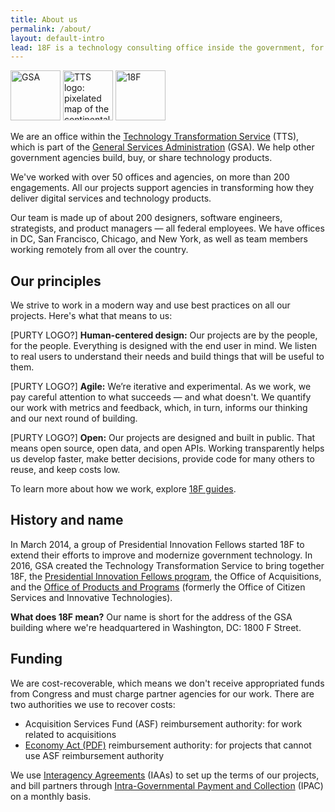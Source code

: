 ```yaml
---
title: About us
permalink: /about/
layout: default-intro
lead: 18F is a technology consulting office inside the government, for the government.
---
```


<img src="{{ site.baseurl }}/assets/img/logos/gsa-logo.svg" alt="GSA" width="80"> <img src="{{ site.baseurl }}/assets/img/logos/tts-logo.png" alt="TTS logo: pixelated map of the continental United States" width="80"> <img src="{{ site.baseurl }}/assets/img/logos/18F-Logo-S.png" alt="18F" width="80">

We are an office within the [Technology Transformation Service](https://www.gsa.gov/tts/) (TTS), which is part of the [General Services Administration](https://www.gsa.gov/) (GSA). We help other government agencies build, buy, or share technology products.

We've worked with over 50 offices and agencies, on more than 200 engagements. All our projects support agencies in transforming how they deliver digital services and technology products.

Our team is made up of about 200 designers, software engineers, strategists, and product managers — all federal employees. We have offices in DC, San Francisco, Chicago, and New York, as well as team members working remotely from all over the country.

## Our principles

We strive to work in a modern way and use best practices on all our projects. Here's what that means to us:

[PURTY LOGO?] **Human-centered design:** Our projects are by the people, for the people. Everything is designed with the end user in mind. We listen to real users to understand their needs and build things that will be useful to them.

[PURTY LOGO?] **Agile:** We’re iterative and experimental. As we work, we pay careful attention to what succeeds — and what doesn't. We quantify our work with metrics and feedback, which, in turn, informs our thinking and our next round of building.

[PURTY LOGO?] **Open:** Our projects are designed and built in public. That means open source, open data, and open APIs. Working transparently helps us develop faster, make better decisions, provide code for many others to reuse, and keep costs low.

To learn more about how we work, explore [18F guides](https://pages.18f.gov/guides/).

## History and name

In March 2014, a group of Presidential Innovation Fellows started 18F to extend their efforts to improve and modernize government technology. In 2016, GSA created the Technology Transformation Service to bring together 18F, the [Presidential Innovation Fellows program](https://presidentialinnovationfellows.gov/), the Office of Acquisitions, and the [Office of Products and Programs](https://www.gsa.gov/portal/content/124174) (formerly the Office of Citizen Services and Innovative Technologies).

**What does 18F mean?** Our name is short for the address of the GSA building where we're headquartered in Washington, DC: 1800 F Street.

## Funding

We are cost-recoverable, which means we don't receive appropriated funds from Congress and must charge partner agencies for our work. There are two authorities we use to recover costs:

- Acquisition Services Fund (ASF) reimbursement authority: for work related to acquisitions
- [Economy Act (PDF)](http://www.gc.noaa.gov/documents/mou-economyact.pdf) reimbursement authority: for projects that cannot use ASF reimbursement authority

We use [Interagency Agreements](https://pages.18f.gov/iaa-forms/) (IAAs) to set up the terms of our projects, and bill partners through [Intra-Governmental Payment and Collection](https://www.fiscal.treasury.gov/fsservices/gov/acctg/ipac/ipac_home.htm) (IPAC) on a monthly basis.
